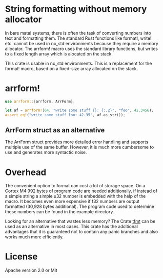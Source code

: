 String formatting without memory allocator
==========================================
 
In bare matal systems, there is often the task of converting numbers into text and formatting 
them. The standard Rust functions like format!, write! etc. cannot be used in no_std 
environments because they require a memory allocator. The arrform! macro uses the standard 
library functions, but writes to a fixed length array which is alocated on the stack.

This crate is usable in no_std environments. This is a replacement for the format! macro, based 
on a fixed-size array allocated on the stack.

# arrform!

``` rust
use arrform::{arrform, ArrForm};

let af = arrform!(64, "write some stuff {}: {:.2}", "foo", 42.3456);
assert_eq!("write some stuff foo: 42.35", af.as_str());
```

## ArrForm struct as an alternative

The ArrForm struct provides more detailed error handling and supports multiple use of the 
same buffer. However, it is much more cumbersome to use and generates more syntactic noise. 

# Overhead

The convenient option to format can cost a lot of storage space. On a Cortex M4 992 bytes of 
program code are needed additionally, if instead of a simple string a simple u32 number is 
embedded with the help of the macro. It becomes even more expensive if f32 numbers are output 
formatted (30,928 bytes additional). The program code used to determine these numbers can be 
found in the example directory.

Looking for an alternative that wastes less memory? The Crate [tfmt](https://github.com/Simsys/tfmt) 
can be used as an alternative in most cases. This crate has the additional advantages that it 
is guaranteed not to contain any panic branches and also works much more efficiently.

# License

Apache version 2.0 or Mit
